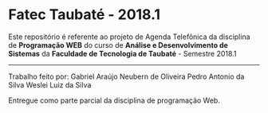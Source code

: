 # Fatec Taubaté - 2018.1

Este repositório é referente ao projeto de Agenda Telefônica da disciplina de **Programação WEB** do curso de **Análise e Desenvolvimento de Sistemas** da **Faculdade de Tecnologia de Taubaté** - Semestre 2018.1

------------------------------------------------------------------------------------------------------------

Trabalho feito por:
Gabriel Araújo Neubern de Oliveira
Pedro Antonio da Silva
Weslei Luiz da Silva

Entregue como parte parcial da disciplina de programação Web.